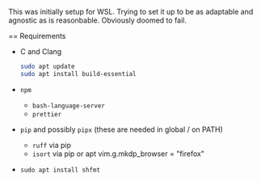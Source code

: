 This was initially setup for WSL. Trying to set it up to be as adaptable and agnostic as is reasonbable.
Obviously doomed to fail.

== Requirements

- C and Clang

  ```bash
  sudo apt update
  sudo apt install build-essential
  ```

- `npm`
  - `bash-language-server`
  - `prettier`
- `pip` and possibly `pipx` (these are needed in global / on PATH)
  - `ruff` via pip
  - `isort` via pip or apt
    vim.g.mkdp_browser = "firefox"
- `sudo apt install shfmt`
